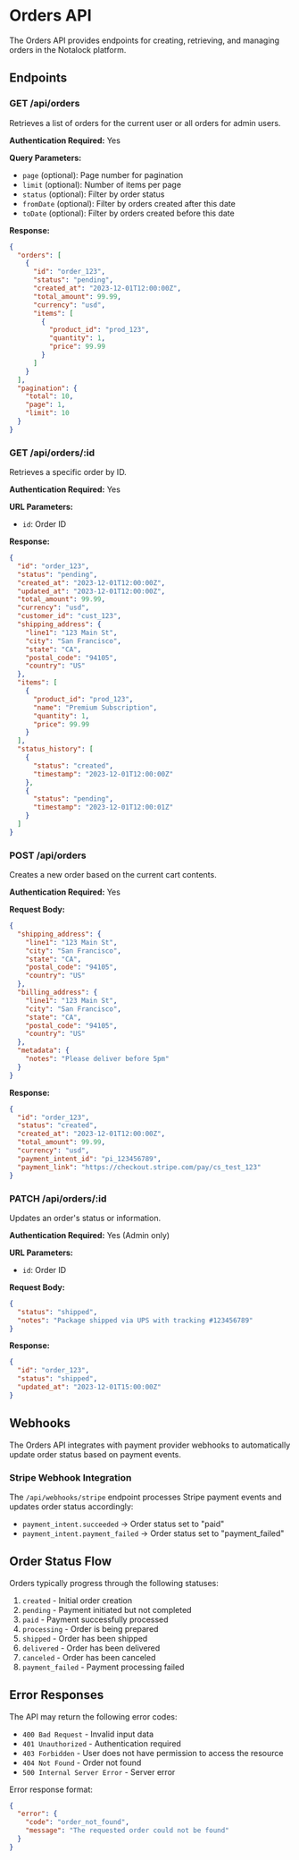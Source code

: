 # Orders API

The Orders API provides endpoints for creating, retrieving, and managing orders in the Notalock platform.

## Endpoints

### GET /api/orders

Retrieves a list of orders for the current user or all orders for admin users.

**Authentication Required:** Yes

**Query Parameters:**
- `page` (optional): Page number for pagination
- `limit` (optional): Number of items per page
- `status` (optional): Filter by order status
- `fromDate` (optional): Filter by orders created after this date
- `toDate` (optional): Filter by orders created before this date

**Response:**
```json
{
  "orders": [
    {
      "id": "order_123",
      "status": "pending",
      "created_at": "2023-12-01T12:00:00Z",
      "total_amount": 99.99,
      "currency": "usd",
      "items": [
        {
          "product_id": "prod_123",
          "quantity": 1,
          "price": 99.99
        }
      ]
    }
  ],
  "pagination": {
    "total": 10,
    "page": 1,
    "limit": 10
  }
}
```

### GET /api/orders/:id

Retrieves a specific order by ID.

**Authentication Required:** Yes

**URL Parameters:**
- `id`: Order ID

**Response:**
```json
{
  "id": "order_123",
  "status": "pending",
  "created_at": "2023-12-01T12:00:00Z",
  "updated_at": "2023-12-01T12:00:00Z",
  "total_amount": 99.99,
  "currency": "usd",
  "customer_id": "cust_123",
  "shipping_address": {
    "line1": "123 Main St",
    "city": "San Francisco",
    "state": "CA",
    "postal_code": "94105",
    "country": "US"
  },
  "items": [
    {
      "product_id": "prod_123",
      "name": "Premium Subscription",
      "quantity": 1,
      "price": 99.99
    }
  ],
  "status_history": [
    {
      "status": "created",
      "timestamp": "2023-12-01T12:00:00Z"
    },
    {
      "status": "pending",
      "timestamp": "2023-12-01T12:00:01Z"
    }
  ]
}
```

### POST /api/orders

Creates a new order based on the current cart contents.

**Authentication Required:** Yes

**Request Body:**
```json
{
  "shipping_address": {
    "line1": "123 Main St",
    "city": "San Francisco",
    "state": "CA",
    "postal_code": "94105",
    "country": "US"
  },
  "billing_address": {
    "line1": "123 Main St",
    "city": "San Francisco",
    "state": "CA",
    "postal_code": "94105",
    "country": "US"
  },
  "metadata": {
    "notes": "Please deliver before 5pm"
  }
}
```

**Response:**
```json
{
  "id": "order_123",
  "status": "created",
  "created_at": "2023-12-01T12:00:00Z",
  "total_amount": 99.99,
  "currency": "usd",
  "payment_intent_id": "pi_123456789",
  "payment_link": "https://checkout.stripe.com/pay/cs_test_123"
}
```

### PATCH /api/orders/:id

Updates an order's status or information.

**Authentication Required:** Yes (Admin only)

**URL Parameters:**
- `id`: Order ID

**Request Body:**
```json
{
  "status": "shipped",
  "notes": "Package shipped via UPS with tracking #123456789"
}
```

**Response:**
```json
{
  "id": "order_123",
  "status": "shipped",
  "updated_at": "2023-12-01T15:00:00Z"
}
```

## Webhooks

The Orders API integrates with payment provider webhooks to automatically update order status based on payment events.

### Stripe Webhook Integration

The `/api/webhooks/stripe` endpoint processes Stripe payment events and updates order status accordingly:

- `payment_intent.succeeded` → Order status set to "paid"
- `payment_intent.payment_failed` → Order status set to "payment_failed"

## Order Status Flow

Orders typically progress through the following statuses:

1. `created` - Initial order creation
2. `pending` - Payment initiated but not completed
3. `paid` - Payment successfully processed
4. `processing` - Order is being prepared
5. `shipped` - Order has been shipped
6. `delivered` - Order has been delivered
7. `canceled` - Order has been canceled
8. `payment_failed` - Payment processing failed

## Error Responses

The API may return the following error codes:

- `400 Bad Request` - Invalid input data
- `401 Unauthorized` - Authentication required
- `403 Forbidden` - User does not have permission to access the resource
- `404 Not Found` - Order not found
- `500 Internal Server Error` - Server error

Error response format:
```json
{
  "error": {
    "code": "order_not_found",
    "message": "The requested order could not be found"
  }
}
```

